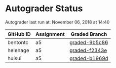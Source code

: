 # Autograder Status
Autograder last run at: November 06, 2018 at 14:40

| GitHub ID | Assignment | Graded Branch |
|-----------|------------|---------------|
| bentontc | a5 | [graded-9b5c86](https://github.com/Fall2018COMP401-001/a5-bentontc/tree/graded-9b5c86) | 
| helenage | a5 | [graded-f2343e](https://github.com/Fall2018COMP401-001/a5-helenage/tree/graded-f2343e) | 
| huisui | a5 | [graded-b1969d](https://github.com/Fall2018COMP401-001/a5-huisui/tree/graded-b1969d) | 
